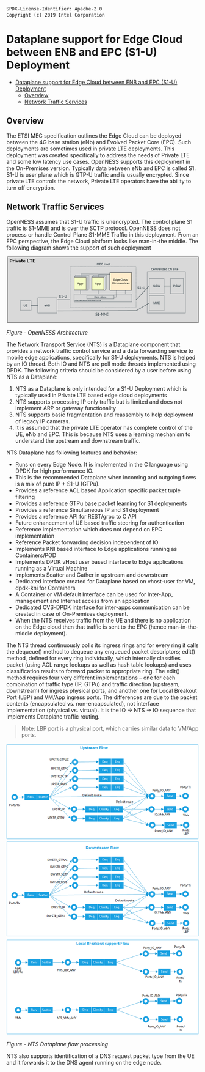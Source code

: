 ```text
SPDX-License-Identifier: Apache-2.0
Copyright (c) 2019 Intel Corporation
```

# Dataplane support for Edge Cloud between ENB and EPC (S1-U) Deployment

- [Dataplane support for Edge Cloud between ENB and EPC (S1-U) Deployment](#dataplane-support-for-edge-cloud-between-enb-and-epc-s1-u-deployment)
  - [Overview](#overview)
  - [Network Traffic Services](#network-traffic-services)

## Overview 

The ETSI MEC specification outlines the Edge Cloud can be deployed between the 4G base station (eNb) and Evolved Packet Core (EPC). Such deployments are sometimes used in private LTE deployments. This deployment was created specifically to address the needs of Private LTE and some low latency use cases. OpenNESS supports this deployment in the On-Premises version. Typically data between eNb and EPC is called S1. S1-U is user plane which is GTP-U traffic and is usually encrypted. Since private LTE controls the network, Private LTE operators have the ability to turn off encryption. 

## Network Traffic Services  

OpenNESS assumes that S1-U traffic is unencrypted. The control plane S1 traffic is S1-MME and is over the SCTP protocol. OpenNESS does not process or handle Control Plane S1-MME Traffic in this deployment. From an EPC perspective, the Edge Cloud platform looks like man-in-the middle. The following diagram shows the support of such deployment 

![S1 deployment of Edge cloud](nts-images/nts1.png)

_Figure - OpenNESS Architecture_

The Network Transport Service (NTS) is a Dataplane component that provides a network traffic control service and a data forwarding service to mobile edge applications, specifically for S1-U deployments. NTS is helped by an IO thread. Both IO and NTS are poll mode threads implemented using DPDK. The following criteria should be considered by a user before using NTS as a Dataplane:
1. NTS as a Dataplane is only intended for a S1-U Deployment which is typically used in Private LTE based edge cloud deployments 
2. NTS supports processing IP only traffic but is limited and does not implement ARP or gateway functionality 
3. NTS supports basic fragmentation and reassembly to help deployment of legacy IP cameras.  
4. It is assumed that the private LTE operator has complete control of the UE, eNb and EPC. This is because NTS uses a learning mechanism to understand the upstream and downstream traffic. 

NTS Dataplane has following features and behavior: 
- Runs on every Edge Node. It is implemented in the C language using DPDK for high performance IO. 
- This is the recommended Dataplane when incoming and outgoing flows is a mix of pure IP + S1-U (GTPu). 
- Provides a reference ACL based Application specific packet tuple filtering 
- Provides a reference GTPu base packet learning for S1 deployments 
- Provides a reference Simultaneous IP and S1 deployment 
- Provides a reference API for REST/grpc to C API 
- Future enhancement of UE based traffic steering for authentication
- Reference implementation which does not depend on EPC implementation 
- Reference Packet forwarding decision independent of IO
- Implements KNI based interface to Edge applications running as Containers/POD 
- Implements DPDK vHost user based interface to Edge applications running as a Virtual Machine 
- Implements Scatter and Gather in upstream and downstream 
- Dedicated interface created for Dataplane based on vhost-user for VM, dpdk-kni for Containers
- A Container or VM default Interface can be used for Inter-App, management and Internet access from an application 
- Dedicated OVS-DPDK interface for inter-apps communication can be created in case of On-Premises deployment. 
- When the NTS receives traffic from the UE and there is no application on the Edge cloud then that traffic is sent to the EPC (hence man-in-the-middle deployment). 

The NTS thread continuously polls its ingress rings and for every ring it calls the dequeue() method to dequeue any enqueued packet descriptors; edit() method, defined for every ring individually, which internally classifies packet (using ACL range lookups as well as hash table lookups) and uses classification results to forward packet to appropriate ring. The edit() method requires four very different implementations – one for each combination of traffic type (IP, GTPu) and traffic direction (upstream, downstream) for ingress physical ports, and another one for Local Breakout Port (LBP) and VM/App ingress ports. The differences are due to the packet contents (encapsulated vs. non-encapsulated), not interface implementation (physical vs. virtual).
It is the IO → NTS → IO sequence that implements Dataplane traffic routing. 

> Note: LBP port is a physical port, which carries similar data to VM/App ports.


![NTS Dataplane flow processing](nts-images/nts2.png)

_Figure - NTS Dataplane flow processing_

NTS also supports identification of a DNS request packet type from the UE and it forwards it to the DNS agent running on the edge node.

